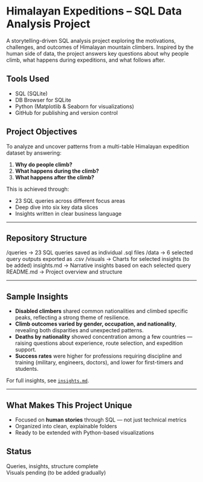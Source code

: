 # Himalayan Expeditions – SQL Data Analysis Project

A storytelling-driven SQL analysis project exploring the motivations, challenges, and outcomes of Himalayan mountain climbers. Inspired by the human side of data, the project answers key questions about why people climb, what happens during expeditions, and what follows after.



## Tools Used
- SQL (SQLite)
- DB Browser for SQLite
- Python (Matplotlib & Seaborn for visualizations)
- GitHub for publishing and version control



## Project Objectives

To analyze and uncover patterns from a multi-table Himalayan expedition dataset by answering:
1. **Why do people climb?**
2. **What happens during the climb?**
3. **What happens after the climb?**

This is achieved through:
- 23 SQL queries across different focus areas
- Deep dive into six key data slices
- Insights written in clear business language

---

##  Repository Structure
/queries → 23 SQL queries saved as individual .sql files
/data → 6 selected query outputs exported as .csv
/visuals → Charts for selected insights (to be added)
insights.md → Narrative insights based on each selected query
README.md → Project overview and structure


---

## Sample Insights

- **Disabled climbers** shared common nationalities and climbed specific peaks, reflecting a strong theme of resilience.
- **Climb outcomes varied by gender, occupation, and nationality**, revealing both disparities and unexpected patterns.
- **Deaths by nationality** showed concentration among a few countries — raising questions about experience, route selection, and expedition support.
- **Success rates** were higher for professions requiring discipline and training (military, engineers, doctors), and lower for first-timers and students.

For full insights, see [`insights.md`](./insights.md).

---

##  What Makes This Project Unique

- Focused on **human stories** through SQL — not just technical metrics  
- Organized into clean, explainable folders  
- Ready to be extended with Python-based visualizations



##  Status

Queries, insights, structure complete  
Visuals pending (to be added gradually)



